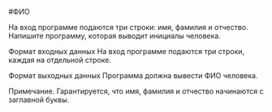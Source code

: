 #ФИО

На вход программе подаются три строки: имя, фамилия и отчество. Напишите программу, которая выводит инициалы человека.

Формат входных данных
На вход программе подаются три строки, каждая на отдельной строке.

Формат выходных данных
Программа должна вывести ФИО человека.

Примечание. Гарантируется, что имя, фамилия и отчество начинаются с заглавной буквы.